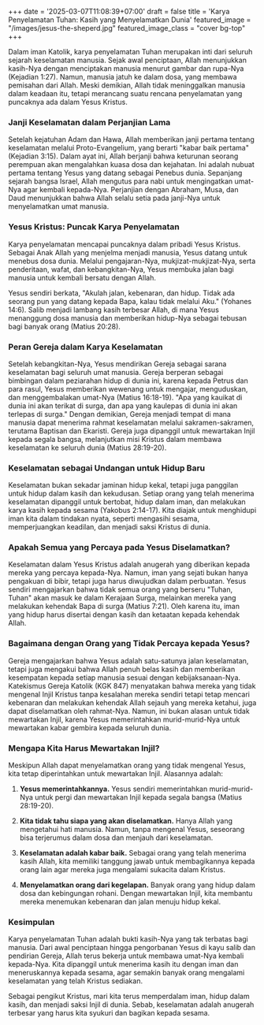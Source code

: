 +++
date = '2025-03-07T11:08:39+07:00'
draft = false
title = 'Karya Penyelamatan Tuhan: Kasih yang Menyelamatkan Dunia'
featured_image = "/images/jesus-the-sheperd.jpg"
featured_image_class = "cover bg-top"
+++

Dalam iman Katolik, karya penyelamatan Tuhan merupakan inti dari seluruh sejarah keselamatan manusia. Sejak awal penciptaan, Allah menunjukkan kasih-Nya dengan menciptakan manusia menurut gambar dan rupa-Nya (Kejadian 1:27). Namun, manusia jatuh ke dalam dosa, yang membawa pemisahan dari Allah. Meski demikian, Allah tidak meninggalkan manusia dalam keadaan itu, tetapi merancang suatu rencana penyelamatan yang puncaknya ada dalam Yesus Kristus.

### Janji Keselamatan dalam Perjanjian Lama

Setelah kejatuhan Adam dan Hawa, Allah memberikan janji pertama tentang keselamatan melalui Proto-Evangelium, yang berarti "kabar baik pertama" (Kejadian 3:15). Dalam ayat ini, Allah berjanji bahwa keturunan seorang perempuan akan mengalahkan kuasa dosa dan kejahatan. Ini adalah nubuat pertama tentang Yesus yang datang sebagai Penebus dunia. Sepanjang sejarah bangsa Israel, Allah mengutus para nabi untuk mengingatkan umat-Nya agar kembali kepada-Nya. Perjanjian dengan Abraham, Musa, dan Daud menunjukkan bahwa Allah selalu setia pada janji-Nya untuk menyelamatkan umat manusia.

### Yesus Kristus: Puncak Karya Penyelamatan

Karya penyelamatan mencapai puncaknya dalam pribadi Yesus Kristus. Sebagai Anak Allah yang menjelma menjadi manusia, Yesus datang untuk menebus dosa dunia. Melalui pengajaran-Nya, mukjizat-mukjizat-Nya, serta penderitaan, wafat, dan kebangkitan-Nya, Yesus membuka jalan bagi manusia untuk kembali bersatu dengan Allah.

Yesus sendiri berkata, "Akulah jalan, kebenaran, dan hidup. Tidak ada seorang pun yang datang kepada Bapa, kalau tidak melalui Aku." (Yohanes 14:6). Salib menjadi lambang kasih terbesar Allah, di mana Yesus menanggung dosa manusia dan memberikan hidup-Nya sebagai tebusan bagi banyak orang (Matius 20:28).

### Peran Gereja dalam Karya Keselamatan

Setelah kebangkitan-Nya, Yesus mendirikan Gereja sebagai sarana keselamatan bagi seluruh umat manusia. Gereja berperan sebagai bimbingan dalam peziarahan hidup di dunia ini, karena kepada Petrus dan para rasul, Yesus memberikan wewenang untuk mengajar, menguduskan, dan menggembalakan umat-Nya (Matius 16:18-19). "Apa yang kauikat di dunia ini akan terikat di surga, dan apa yang kaulepas di dunia ini akan terlepas di surga." Dengan demikian, Gereja menjadi tempat di mana manusia dapat menerima rahmat keselamatan melalui sakramen-sakramen, terutama Baptisan dan Ekaristi. Gereja juga dipanggil untuk mewartakan Injil kepada segala bangsa, melanjutkan misi Kristus dalam membawa keselamatan ke seluruh dunia (Matius 28:19-20).

### Keselamatan sebagai Undangan untuk Hidup Baru

Keselamatan bukan sekadar jaminan hidup kekal, tetapi juga panggilan untuk hidup dalam kasih dan kekudusan. Setiap orang yang telah menerima keselamatan dipanggil untuk bertobat, hidup dalam iman, dan melakukan karya kasih kepada sesama (Yakobus 2:14-17). Kita diajak untuk menghidupi iman kita dalam tindakan nyata, seperti mengasihi sesama, memperjuangkan keadilan, dan menjadi saksi Kristus di dunia.

### Apakah Semua yang Percaya pada Yesus Diselamatkan?

Keselamatan dalam Yesus Kristus adalah anugerah yang diberikan kepada mereka yang percaya kepada-Nya. Namun, iman yang sejati bukan hanya pengakuan di bibir, tetapi juga harus diwujudkan dalam perbuatan. Yesus sendiri mengajarkan bahwa tidak semua orang yang berseru "Tuhan, Tuhan" akan masuk ke dalam Kerajaan Surga, melainkan mereka yang melakukan kehendak Bapa di surga (Matius 7:21). Oleh karena itu, iman yang hidup harus disertai dengan kasih dan ketaatan kepada kehendak Allah.

### Bagaimana dengan Orang yang Tidak Percaya kepada Yesus?

Gereja mengajarkan bahwa Yesus adalah satu-satunya jalan keselamatan, tetapi juga mengakui bahwa Allah penuh belas kasih dan memberikan kesempatan kepada setiap manusia sesuai dengan kebijaksanaan-Nya. Katekismus Gereja Katolik (KGK 847) menyatakan bahwa mereka yang tidak mengenal Injil Kristus tanpa kesalahan mereka sendiri tetapi tetap mencari kebenaran dan melakukan kehendak Allah sejauh yang mereka ketahui, juga dapat diselamatkan oleh rahmat-Nya. Namun, ini bukan alasan untuk tidak mewartakan Injil, karena Yesus memerintahkan murid-murid-Nya untuk mewartakan kabar gembira kepada seluruh dunia.

### Mengapa Kita Harus Mewartakan Injil?

Meskipun Allah dapat menyelamatkan orang yang tidak mengenal Yesus, kita tetap diperintahkan untuk mewartakan Injil. Alasannya adalah:

1. **Yesus memerintahkannya.** Yesus sendiri memerintahkan murid-murid-Nya untuk pergi dan mewartakan Injil kepada segala bangsa (Matius 28:19-20).

2. **Kita tidak tahu siapa yang akan diselamatkan.** Hanya Allah yang mengetahui hati manusia. Namun, tanpa mengenal Yesus, seseorang bisa terjerumus dalam dosa dan menjauh dari keselamatan.

3. **Keselamatan adalah kabar baik.** Sebagai orang yang telah menerima kasih Allah, kita memiliki tanggung jawab untuk membagikannya kepada orang lain agar mereka juga mengalami sukacita dalam Kristus.

4. **Menyelamatkan orang dari kegelapan.** Banyak orang yang hidup dalam dosa dan kebingungan rohani. Dengan mewartakan Injil, kita membantu mereka menemukan kebenaran dan jalan menuju hidup kekal.

### Kesimpulan

Karya penyelamatan Tuhan adalah bukti kasih-Nya yang tak terbatas bagi manusia. Dari awal penciptaan hingga pengorbanan Yesus di kayu salib dan pendirian Gereja, Allah terus bekerja untuk membawa umat-Nya kembali kepada-Nya. Kita dipanggil untuk menerima kasih itu dengan iman dan meneruskannya kepada sesama, agar semakin banyak orang mengalami keselamatan yang telah Kristus sediakan.

Sebagai pengikut Kristus, mari kita terus memperdalam iman, hidup dalam kasih, dan menjadi saksi Injil di dunia. Sebab, keselamatan adalah anugerah terbesar yang harus kita syukuri dan bagikan kepada sesama.
